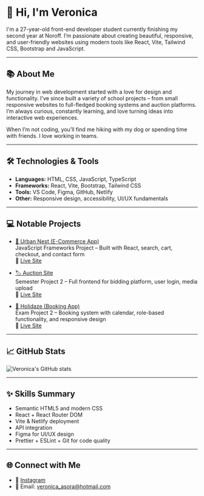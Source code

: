 # 👋 Hi, I'm Veronica

I'm a 27-year-old front-end developer student currently finishing my second year at Noroff. I’m passionate about creating beautiful, responsive, and user-friendly websites using modern tools like React, Vite, Tailwind CSS, Bootstrap and JavaScript.

---

## 📚 About Me

My journey in web development started with a love for design and functionality. I’ve since built a variety of school projects – from small responsive websites to full-fledged booking systems and auction platforms. I’m always curious, constantly learning, and love turning ideas into interactive web experiences.

When I’m not coding, you’ll find me hiking with my dog or spending time with friends. I love working in teams.

---

## 🛠️ Technologies & Tools

- **Languages:** HTML, CSS, JavaScript, TypeScript
- **Frameworks:** React, Vite, Bootstrap, Tailwind CSS
- **Tools:** VS Code, Figma, GitHub, Netlify
- **Other:** Responsive design, accessibility, UI/UX fundamentals

---

## 💻 Notable Projects

- [🛒 Urban Nest (E-Commerce App)](https://github.com/Asora7/course-assignment-ecom)  
  JavaScript Frameworks Project – Built with React, search, cart, checkout, and contact form  
  🔗 [Live Site](https://urbannestecom.netlify.app)

- [🏷️ Auction Site](https://github.com/Asora7/semester-project-2)  
  Semester Project 2 – Full frontend for bidding platform, user login, media upload  
  🔗 [Live Site](https://asora-auction-site.netlify.app)

- [🏨 Holidaze (Booking App)](https://github.com/Asora7/holidaze)  
  Exam Project 2 – Booking system with calendar, role-based functionality, and responsive design  
  🔗 [Live Site](https://holidaze-asora.netlify.app)

---

## 📈 GitHub Stats

![Veronica's GitHub stats](https://github-readme-stats.vercel.app/api?username=Asora7&show_icons=true&theme=radical)

---

## ✨ Skills Summary

- Semantic HTML5 and modern CSS
- React + React Router DOM
- Vite & Netlify deployment
- API integration
- Figma for UI/UX design
- Prettier + ESLint + Git for code quality

---

## 🌐 Connect with Me

- 📸 [Instagram](https://www.instagram.com/veronicaasora/)
- 📧 Email: veronica_asora@hotmail.com


